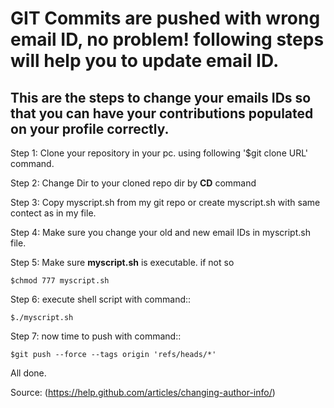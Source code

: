 # GIT Commits are pushed with wrong email ID, no problem! following steps will help you to update email ID.

## This are the steps to change your emails IDs so that you can have your contributions populated on your profile correctly.


Step 1: Clone your repository in your pc. using following 	'$git clone URL' 	command.

Step 2: Change Dir to your cloned repo dir by **CD** command

Step 3: Copy myscript.sh from my git repo or create myscript.sh with same contect as in my file.


Step 4: Make sure you change your old and new email IDs in myscript.sh file.

Step 5: Make sure **myscript.sh** is executable. if not so 

	
	$chmod 777 myscript.sh 
	

Step 6: execute shell script with command:: 

	
	$./myscript.sh 
	

Step 7: now time to push with command:: 

	
	$git push --force --tags origin 'refs/heads/*'
	

All done. 


Source: (https://help.github.com/articles/changing-author-info/)
